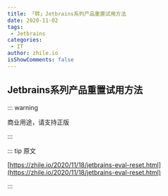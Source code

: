 ```yaml
---
title: 「转」Jetbrains系列产品重置试用方法
date: 2020-11-02
tags:
 - Jetbrains
categories:
 - IT
author: zhile.io
isShowComments: false
---
```




<!-- more -->

## Jetbrains系列产品重置试用方法

::: warning

商业用途，请支持正版

:::

::: tip 原文

[https://zhile.io/2020/11/18/jetbrains-eval-reset.html](https://zhile.io/2020/11/18/jetbrains-eval-reset.html)

:::

